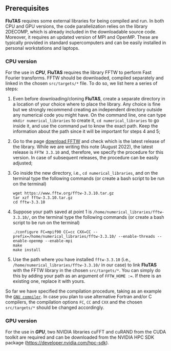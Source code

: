## Prerequisites
**FluTAS** requires some external libraries for being compiled and run. In both CPU and GPU versions, the code parallelization relies on the library 2DECOMP, which is already included in the downloadable source code. Moreover, it requires an updated version of MPI and OpenMP. These are typically provided in standard supercomputers and can be easily installed in personal workstations and laptops.

### CPU version
For the use in ***CPU***, **FluTAS** requires the library FFTW to perform Fast Fourier transforms. FFTW should be downloaded, compiled separately and linked in the chosen `src/targets/*` file. To do so, we list here a series of steps:

1. Even before downloading/cloning **FluTAS**, create a separate directory in a location of your choice where to place the library. Any choice is fine but we strongly recommend creating an independent directory outside any numerical code you might have. On the command line, one can type `mkdir numerical_libraries` to create it, `cd numerical_libraries` to go inside it, and use the command `pwd` to know the exact path. Keep the information about the path since it will be important for steps 4 and 5;

2. Go to the page [download FFTW](http://www.fftw.org/download.html) and check which is the latest release of the library. While we are writing this note (August 2022), the latest release is `FFTW 3.3.10` and, therefore, we specify the procedure for this version. In case of subsequent releases, the procedure can be easily adjusted;
 
3. Go inside the new directory, i.e., `cd numerical_libraries`, and on the terminal type the following commands (or create a bash script to be run on the terminal)

   ~~~
   wget https://www.fftw.org/fftw-3.3.10.tar.gz
   tar xzf fftw-3.3.10.tar.gz
   cd fftw-3.3.10
   ~~~
 
4. Suppose your path saved at point 1 is `/home/numerical_libraries/fftw-3.3.10/`, on the terminal type the following commands (or create a bash script to be run on the terminal)

   ~~~
   ./configure FC=mpif90 CC=cc CXX=CC --prefix=/home/numerical_libraries/fftw-3.3.10/ --enable-threads --enable-openmp --enable-mpi
   make
   make install
   ~~~
 
5. Use the path where you have installed `fftw-3.3.10` (i.e., `/home/numerical_libraries/fftw-3.3.10/` in our case) to link **FluTAS** with the FFTW library in the chosen `src/targets/*`. You can simply do this by adding your path as an argument of `FFTW_HOME :=`. If there is an existing one, replace it with yours.

So far we have specified the compilation procedure, taking as an example the [`GNU compiler`](./../src/targets/target.generic-gnu). In case you plan to use alternative Fortran and/or C compilers, the compilation options `FC`, `CC` and `CXX` and the chosen `src/targets/*` should be changed accordingly.
 
### GPU version
For the use in ***GPU***, two NVIDIA libraries cuFFT and cuRAND from the CUDA toolkit are required and can be downloaded from the NVIDIA HPC SDK package (https://developer.nvidia.com/hpc-sdk). 


